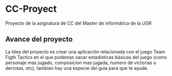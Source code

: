 # CC-Proyect

Proyecto de la asignatura de CC del Master de informática de la UGR


## Avance del proyecto

La Idea del proyecto es crear una aplicación relacionada con el juego Team Figth Tactics en el que podemas sacar estadisticas básicas del juego (como personaje mas jugado, composicion mas jugada, numero de victorias o derrotas, etc), tambian hay una especie del guia para que te ayude.


